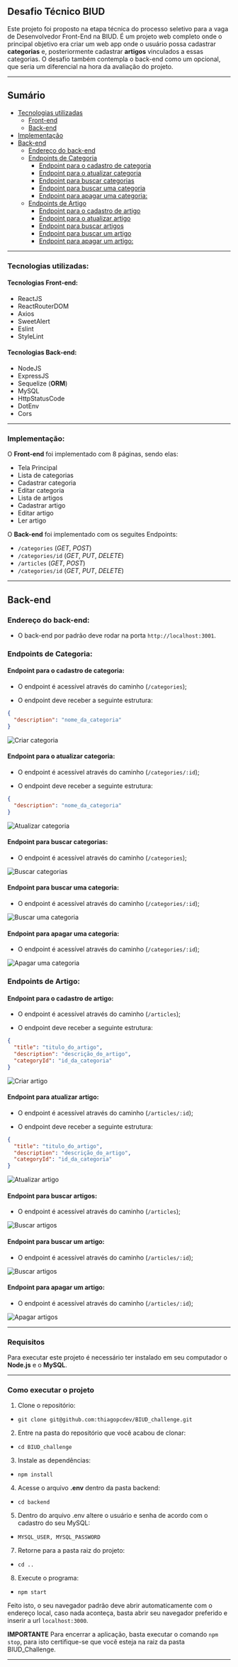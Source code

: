 ## Desafio Técnico BIUD

Este projeto foi proposto na etapa técnica do processo seletivo para a vaga de Desenvolvedor Front-End na BIUD.
É um projeto web completo onde o principal objetivo era criar um web app onde o usuário possa cadastrar **categorias** e, posteriormente cadastrar **artigos** vinculados a essas categorias.
O desafio também contempla o back-end como um opcional, que seria um diferencial na hora da avaliação do projeto.

---

## Sumário

- [Tecnologias utilizadas](#Tecnologias-utilizadas)
  - [Front-end](#Tecnologias-Front-end)
  - [Back-end](#Tecnologias-Back-end)
- [Implementação](#Implementação)
- [Back-end](#Back-end)
  - [Endereço do back-end](#Endereço-do-back-end)
  - [Endpoints de Categoria](#Endpoints-de-Categoria)
    - [Endpoint para o cadastro de categoria](#Endpoint-para-o-cadastro-de-categoria)
    - [Endpoint para o atualizar categoria](#Endpoint-para-o-atualizar-categoria)
    - [Endpoint para buscar categorias](#Endpoint-para-buscar-categorias)
    - [Endpoint para buscar uma categoria](#Endpoint-para-buscar-uma-categoria)
    - [Endpoint para apagar uma categoria:](Endpoint-para-apagar-uma-categoria)
  - [Endpoints de Artigo](#Endpoints-de-Artigo)
    - [Endpoint para o cadastro de artigo](#Endpoint-para-o-cadastro-de-artigo)
    - [Endpoint para o atualizar artigo](#Endpoint-para-atualizar-artigo)
    - [Endpoint para buscar artigos](#Endpoint-para-buscar-artigos)
    - [Endpoint para buscar um artigo](#Endpoint-para-buscar-um-artigo)
    - [Endpoint para apagar um artigo:](Endpoint-para-apagar-um-artigo)

---

### Tecnologias utilizadas:

#### Tecnologias Front-end:

* ReactJS
* ReactRouterDOM
* Axios
* SweetAlert
* Eslint
* StyleLint

#### Tecnologias Back-end:

* NodeJS
* ExpressJS
* Sequelize (**ORM**)
* MySQL
* HttpStatusCode
* DotEnv
* Cors

---

### Implementação:

O **Front-end** foi implementado com 8 páginas, sendo elas:

* Tela Principal
* Lista de categorias
* Cadastrar categoria
* Editar categoria
* Lista de artigos
* Cadastrar artigo
* Editar artigo
* Ler artigo

O **Back-end** foi implementado com os seguites Endpoints:

* `/categories` (*GET*, *POST*)
* `/categories/id` (*GET*, *PUT*, *DELETE*)
* `/articles` (*GET*, *POST*)
* `/categories/id` (*GET*, *PUT*, *DELETE*)

---

## Back-end

### Endereço do back-end:

- O back-end por padrão deve rodar na porta `http://localhost:3001`.

### Endpoints de Categoria:

#### Endpoint para o cadastro de categoria:

- O endpoint é acessível através do caminho (`/categories`);

- O endpoint deve receber a seguinte estrutura:

```json
{
  "description": "nome_da_categoria"
}
```

![Criar categoria](./public/postCategory.png)

#### Endpoint para o atualizar categoria:

- O endpoint é acessível através do caminho (`/categories/:id`);

- O endpoint deve receber a seguinte estrutura:

```json
{
  "description": "nome_da_categoria"
}
```

![Atualizar categoria](./public/updateCategory.png)


#### Endpoint para buscar categorias:

- O endpoint é acessível através do caminho (`/categories`);

![Buscar categorias](./public/getAllCategories.png)

#### Endpoint para buscar uma categoria:

- O endpoint é acessível através do caminho (`/categories/:id`);

![Buscar uma categoria](./public/getCategory.png)

#### Endpoint para apagar uma categoria:

- O endpoint é acessível através do caminho (`/categories/:id`);

![Apagar uma categoria](./public/deleteCategory.png)

### Endpoints de Artigo:

#### Endpoint para o cadastro de artigo:

- O endpoint é acessível através do caminho (`/articles`);

- O endpoint deve receber a seguinte estrutura:

```json
{
  "title": "titulo_do_artigo",
  "description": "descrição_do_artigo",
  "categoryId": "id_da_categoria"
}
```

![Criar artigo](./public/postArticle.png)

#### Endpoint para atualizar artigo:

- O endpoint é acessível através do caminho (`/articles/:id`);

- O endpoint deve receber a seguinte estrutura:

```json
{
  "title": "titulo_do_artigo",
  "description": "descrição_do_artigo",
  "categoryId": "id_da_categoria"
}
```

![Atualizar artigo](./public/updateArticle.png)

#### Endpoint para buscar artigos:

- O endpoint é acessível através do caminho (`/articles`);

![Buscar artigos](./public/getAllArticles.png)

#### Endpoint para buscar um artigo:

- O endpoint é acessível através do caminho (`/articles/:id`);

![Buscar artigos](./public/getArticle.png)


#### Endpoint para apagar um artigo:

- O endpoint é acessível através do caminho (`/articles/:id`);

![Apagar artigos](./public/deleteArticle.png)

---

### Requisitos

Para executar este projeto é necessário ter instalado em seu computador o **Node.js** e o **MySQL**.

---

### Como executar o projeto

1. Clone o repositório:
  * `git clone git@github.com:thiagopcdev/BIUD_challenge.git`
2. Entre na pasta do repositório que você acabou de clonar:
  * `cd BIUD_challenge`
3. Instale as dependências:
  * `npm install`
4. Acesse o arquivo **.env** dentro da pasta backend: 
  * `cd backend`
5. Dentro do arquivo .env altere o usuário e senha de acordo com o cadastro do seu MySQL: 
  * `MYSQL_USER, MYSQL_PASSWORD`
7. Retorne para a pasta raiz do projeto:
  * `cd ..`
8. Execute o programa:
  * `npm start`

Feito isto, o seu navegador padrão deve abrir automaticamente com o endereço local,
caso nada aconteça, basta abrir seu navegador preferido e inserir a url `localhost:3000`.

**IMPORTANTE**
Para encerrar a aplicação, basta executar o comando `npm stop`, para isto certifique-se que você esteja na raiz da pasta BIUD_Challenge.

---